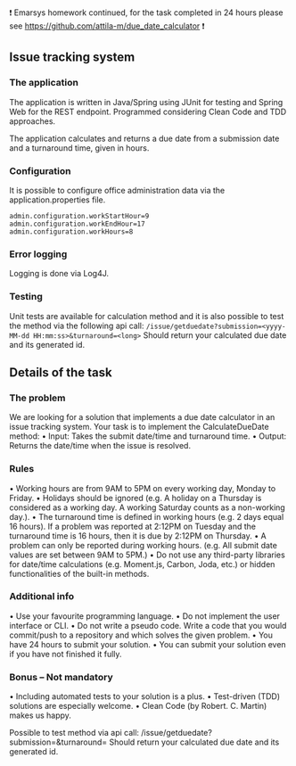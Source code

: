 :exclamation: Emarsys homework continued, for the task completed in 24 hours please see
https://github.com/attila-m/due_date_calculator :exclamation:

## Issue tracking system

### The application
The application is written in Java/Spring using JUnit for testing and Spring Web for the REST endpoint. Programmed considering Clean Code and TDD approaches.

The application calculates and returns a due date from a submission date and a turnaround time, given in hours.

### Configuration
It is possible to configure office administration data via the application.properties file.

```
admin.configuration.workStartHour=9
admin.configuration.workEndHour=17
admin.configuration.workHours=8

```

### Error logging
Logging is done via Log4J. 

### Testing
Unit tests are available for calculation method and it is also possible to test the method via the following api call:
`/issue/getduedate?submission=<yyyy-MM-dd HH:mm:ss>&turnaround=<long>`
Should return your calculated due date and its generated id.

## Details of the task

### The problem
We are looking for a solution that implements a due date calculator in an issue
tracking system. Your task is to implement the CalculateDueDate method:
• Input: Takes the submit date/time and turnaround time.
• Output: Returns the date/time when the issue is resolved.

### Rules
• Working hours are from 9AM to 5PM on every working day, Monday to Friday.
• Holidays should be ignored (e.g. A holiday on a Thursday is considered as a
working day. A working Saturday counts as a non-working day.).
• The turnaround time is defined in working hours (e.g. 2 days equal 16 hours).
If a problem was reported at 2:12PM on Tuesday and the turnaround time is
16 hours, then it is due by 2:12PM on Thursday.
• A problem can only be reported during working hours. (e.g. All submit date
values are set between 9AM to 5PM.)
• Do not use any third-party libraries for date/time calculations (e.g. Moment.js,
Carbon, Joda, etc.) or hidden functionalities of the built-in methods.

### Additional info
• Use your favourite programming language.
• Do not implement the user interface or CLI.
• Do not write a pseudo code. Write a code that you would commit/push to a
repository and which solves the given problem.
• You have 24 hours to submit your solution.
• You can submit your solution even if you have not finished it fully.
### Bonus – Not mandatory
• Including automated tests to your solution is a plus.
• Test-driven (TDD) solutions are especially welcome.
• Clean Code (by Robert. C. Martin) makes us happy.



 


Possible to test method via api call:
/issue/getduedate?submission=<yyyy-MM-dd HH:mm:ss>&turnaround=<long>
Should return your calculated due date and its generated id.
  
  
  
  
